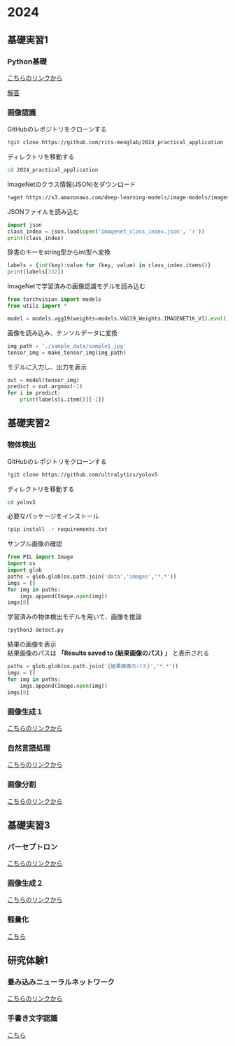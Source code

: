 # 2024

## 基礎実習1

### Python基礎

[こちらのリンクから](https://colab.research.google.com/drive/1xXIwb8mUwa3uT0cQ4bZH5n6NDu5iO17B?usp=sharing)

[解答](https://colab.research.google.com/drive/1i3UjtGQZSJikDa6v4PpfFYrPkyISHC_1?invite=CI7liv0J)

### 画像認識

GitHubのレポジトリをクローンする

```bash
!git clone https://github.com/rits-menglab/2024_practical_application
```

ディレクトリを移動する

```bash
cd 2024_practical_application
```

ImageNetのクラス情報(JSON)をダウンロード

```bash
!wget https://s3.amazonaws.com/deep-learning-models/image-models/imagenet_class_index.json
```

JSONファイルを読み込む

```python
import json
class_index = json.load(open('imagenet_class_index.json', 'r'))
print(class_index)
```

辞書のキーをstring型からint型へ変換

```python
labels = {int(key):value for (key, value) in class_index.items()}
print(labels[332])
```

ImageNetで学習済みの画像認識モデルを読み込む

```python
from torchvision import models
from utils import *

model = models.vgg19(weights=models.VGG19_Weights.IMAGENET1K_V1).eval()
```

画像を読み込み、テンソルデータに変換

```python
img_path = './sample_data/sample1.jpg'
tensor_img = make_tensor_img(img_path)
```

モデルに入力し、出力を表示

```python
out = model(tensor_img)
predict = out.argmax(-1)
for i in predict:
    print(labels[i.item()][-1])
```
## 基礎実習2

### 物体検出

GitHubのレポジトリをクローンする

```bash
!git clone https://github.com/ultralytics/yolov5
```

ディレクトリを移動する

```bash
cd yolov5
```

必要なパッケージをインストール

```bash
!pip install -r requirements.txt
```

サンプル画像の確認

```python
from PIL import Image
import os
import glob
paths = glob.glob(os.path.join('data','images','*.*'))
imgs = []
for img in paths:
    imgs.append(Image.open(img))
imgs[0]
```

学習済みの物体検出モデルを用いて、画像を推論

```bash
!python3 detect.py
```

結果の画像を表示  
結果画像のパスは **「Results saved to {結果画像のパス} 」** と表示される

```python
paths = glob.glob(os.path.join('{結果画像のパス}','*.*'))
imgs = []
for img in paths:
    imgs.append(Image.open(img))
imgs[0]
```

### 画像生成１

[こちらのリンクから](https://colab.research.google.com/drive/1dhKHkm3qHYfWKjmUERNgmRvJxKwXS4lM?usp=sharing)

### 自然言語処理

[こちらのリンクから](https://colab.research.google.com/drive/1wazNe_v5AnYnSAeYV4dfGz6XxH2oWgXz?usp=sharing)

### 画像分割
[こちらのリンクから](https://colab.research.google.com/drive/1D6InfWOwsKNsE9jL9oJC6vaUPR-Ovd_p?usp=sharing)

## 基礎実習3

### パーセプトロン

[こちらのリンクから](https://colab.research.google.com/drive/188BM4B5aAk1t2le7w-uPpQy_ORlTwES-?usp=sharing)

### 画像生成２

[こちらのリンクから](https://colab.research.google.com/drive/1sBGFQpqCeAVJ54Pt7B_o88QwT9c-a5m3?usp=sharing)

### 軽量化

[こちら](https://colab.research.google.com/drive/1cCZwh0MB8txkFgIlFifi5vQm1Tk9F7gS)

## 研究体験1

### 畳み込みニューラルネットワーク

[こちらのリンクから](https://colab.research.google.com/drive/1Sgi3Ic3vMp30au0rNjh96KrZP-pFxNHA?usp=sharing)

### 手書き文字認識

[こちら](https://colab.research.google.com/drive/1pW1VZmzsojO4F1jlX7K_9InAy1E8Tdz0?usp=sharing)



